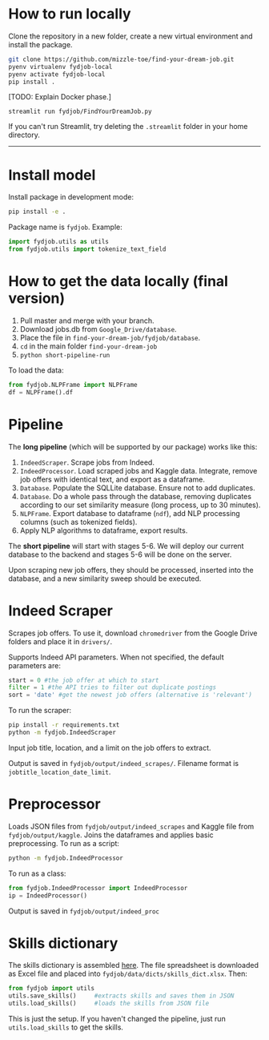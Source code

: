 # How to run locally

Clone the repository in a new folder, create a new virtual environment and install the package. 

```bash
git clone https://github.com/mizzle-toe/find-your-dream-job.git
pyenv virtualenv fydjob-local
pyenv activate fydjob-local
pip install .
```

[TODO: Explain Docker phase.]

```
streamlit run fydjob/FindYourDreamJob.py
```

If you can't run Streamlit, try deleting the `.streamlit` folder in your home directory.

---

# Install model

Install package in development mode: 

```bash
pip install -e .
```

Package name is `fydjob`. Example:

```python
import fydjob.utils as utils 
from fydjob.utils import tokenize_text_field
```

# How to get the data locally (final version)

1. Pull master and merge with your branch.
2. Download jobs.db from `Google_Drive/database`.
3. Place the file in `find-your-dream-job/fydjob/database`.
4. `cd` in the main folder `find-your-dream-job`
5. `python short-pipeline-run`

To load the data:

```python
from fydjob.NLPFrame import NLPFrame
df = NLPFrame().df
```

# Pipeline

The **long pipeline** (which will be supported by our package) works like this: 

1.  `IndeedScraper`. Scrape jobs from Indeed.
2. `IndeedProcessor`. Load scraped jobs and Kaggle data. Integrate, remove job offers with identical text, and export as a dataframe.
3. `Database`. Populate the SQLLite database. Ensure not to add duplicates. 
4. `Database`. Do a whole pass through the database, removing duplicates according to our set similarity measure (long process, up to 30 minutes). 
5. `NLPFrame`. Export database to dataframe (`ndf`), add NLP processing columns (such as tokenized fields). 
6. Apply NLP algorithms to dataframe, export results. 

The **short pipeline** will start with stages 5-6. We will deploy our current database to the backend and stages 5-6 will be done on the server. 

Upon scraping new job offers, they should be processed, inserted into the database, and a new similarity sweep should be executed. 

# Indeed Scraper

Scrapes job offers. To use it, download `chromedriver` from the Google Drive folders and place it in `drivers/`. 

Supports Indeed API parameters. When not specified, the default parameters are:

```python
start = 0 #the job offer at which to start
filter = 1 #the API tries to filter out duplicate postings
sort = 'date' #get the newest job offers (alternative is 'relevant')
```

To run the scraper:

```bash
pip install -r requirements.txt
python -m fydjob.IndeedScraper
```

Input job title, location, and a limit on the job offers to extract. 

Output is saved in `fydjob/output/indeed_scrapes/`. Filename format is `jobtitle_location_date_limit`. 

# Preprocessor

Loads JSON files from `fydjob/output/indeed_scrapes` and Kaggle file from `fydjob/output/kaggle`. Joins the dataframes and applies basic preprocessing. To run as a script:

```bash
python -m fydjob.IndeedProcessor 
```

To run as a class: 

``` python
from fydjob.IndeedProcessor import IndeedProcessor
ip = IndeedProcessor()
```

Output is saved in `fydjob/output/indeed_proc`

# Skills dictionary

The skills dictionary is assembled [here](https://docs.google.com/spreadsheets/d/1McSTyy1-kRt-B_Vs8Z-S7OEDVPgWSPwWpCHGnY8AKP0/edit?usp=sharing). The file spreadsheet is downloaded as Excel file and placed into `fydjob/data/dicts/skills_dict.xlsx`. Then:

```python
from fydjob import utils
utils.save_skills()     #extracts skills and saves them in JSON
utils.load_skills()     #loads the skills from JSON file
```

This is just the setup. If you haven't changed the pipeline, just run `utils.load_skills` to get the skills.
